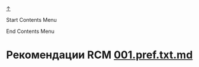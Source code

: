
<!-- [[__TOC_]] -->

<a name=top></a>
<a class=top-link hide href=#top>↑</a>

Start Contents Menu

<!-- TOC toc2f_stl0 -->

End Contents Menu


# Рекомендации RCM [001.pref.txt.md](/REPOBARE/_repo/st_rc_d/.d/.mul/rbld_readme.mul/.ins_dr/001.rcm.d/cnx.d/002.d/001.pref.txt.md)

    






    



